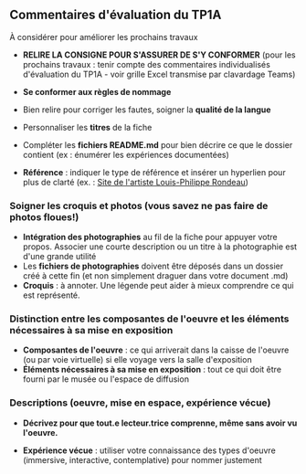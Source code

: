 ## Commentaires d'évaluation du TP1A
À considérer pour améliorer les prochains travaux

- **RELIRE LA CONSIGNE POUR S'ASSURER DE S'Y CONFORMER** (pour les prochains travaux : tenir compte des commentaires individualisés d'évaluation du TP1A - voir grille Excel transmise par clavardage Teams)
- **Se conformer aux règles de nommage**

- Bien relire pour corriger les fautes, soigner la **qualité de la langue** 
- Personnaliser les **titres** de la fiche
- Compléter les **fichiers README.md** pour bien décrire ce que le dossier contient (ex : énumérer les expériences documentées)
- **Référence** :  indiquer le type de référence et insérer un hyperlien pour plus de clarté (ex. : [Site de l'artiste Louis-Philippe Rondeau](http://patenteux.com/wp/))

### Soigner les croquis et photos (vous savez ne pas faire de photos floues!)
- **Intégration des photographies** au fil de la fiche pour appuyer votre propos. Associer une courte description ou un titre à la photographie est d'une grande utilité
- Les **fichiers de photographies** doivent être déposés dans un dossier créé à cette fin (et non simplement draguer dans votre document .md)
- **Croquis** : à annoter. Une légende peut aider à mieux comprendre ce qui est représenté.

### Distinction entre les composantes de l'oeuvre et les éléments nécessaires à sa mise en exposition
- **Composantes de l'oeuvre** : ce qui arriverait dans la caisse de l'oeuvre (ou par voie virtuelle) si elle voyage vers la salle d'exposition 
- **Éléments nécessaires à sa mise en exposition** : tout ce qui doit être fourni par le musée ou l'espace de diffusion

### Descriptions (oeuvre, mise en espace, expérience vécue)
- **Décrivez pour que tout.e lecteur.trice comprenne, même sans avoir vu l'oeuvre.**

- **Expérience vécue** : utiliser votre connaissance des types d'oeuvre (immersive, interactive, contemplative) pour nommer justement
